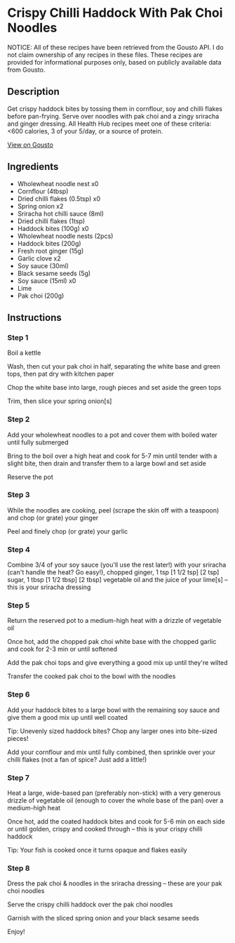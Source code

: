 # Crispy Chilli Haddock With Pak Choi Noodles

NOTICE: All of these recipes have been retrieved from the Gousto API. I do not claim ownership of any recipes in these files. These recipes are provided for informational purposes only, based on publicly available data from Gousto.

## Description

Get crispy haddock bites by tossing them in cornflour, soy and chilli flakes before pan-frying. Serve over noodles with pak choi and a zingy sriracha and ginger dressing. All Health Hub recipes meet one of these criteria: <600 calories, 3 of your 5/day, or a source of protein.


[View on Gousto](https://www.gousto.co.uk/recipes/cookbook/crispy-chilli-haddock-with-pak-choi-noodles)

## Ingredients

- Wholewheat noodle nest x0
- Cornflour (4tbsp)
- Dried chilli flakes (0.5tsp) x0
- Spring onion x2
- Sriracha hot chilli sauce (8ml)
- Dried chilli flakes (1tsp)
- Haddock bites (100g) x0
- Wholewheat noodle nests (2pcs)
- Haddock bites (200g)
- Fresh root ginger (15g)
- Garlic clove x2
- Soy sauce (30ml)
- Black sesame seeds (5g)
- Soy sauce (15ml) x0
- Lime
- Pak choi (200g)

## Instructions


### Step 1

Boil a kettle

Wash, then cut your pak choi in half, separating the white base and green tops, then pat dry with kitchen paper

Chop the white base into large, rough pieces and set aside the green tops

Trim, then slice your spring onion[s]


### Step 2

Add your wholewheat noodles to a pot and cover them with boiled water until fully submerged

Bring to the boil over a high heat and cook for 5-7 min until tender with a slight bite, then drain and transfer them to a large bowl and set aside

Reserve the pot


### Step 3

While the noodles are cooking, peel (scrape the skin off with a teaspoon) and chop (or grate) your ginger

Peel and finely chop (or grate) your garlic


### Step 4

Combine 3/4 of your soy sauce (you'll use the rest later!) with your sriracha (can't handle the heat? Go easy!), chopped ginger, 1 tsp <span class="text-purple">[1 1/2 tsp]</span><span class="text-danger"> [2 tsp]</span> sugar, 1 tbsp <span class="text-purple">[1 1/2 tbsp]</span> <span class="text-danger">[2 tbsp]</span> vegetable oil and the juice of your lime[s] – this is your sriracha dressing


### Step 5

Return the reserved pot to a medium-high heat with a drizzle of vegetable oil

Once hot, add the chopped pak choi white base with the chopped garlic and cook for 2-3 min or until softened

Add the pak choi tops and give everything a good mix up until they're wilted

Transfer the cooked pak choi to the bowl with the noodles


### Step 6

Add your haddock bites to a large bowl with the remaining soy sauce and give them a good mix up until well coated

Tip: Unevenly sized haddock bites? Chop any larger ones into bite-sized pieces!

Add your cornflour and mix until fully combined, then sprinkle over your chilli flakes (not a fan of spice? Just add a little!)


### Step 7

Heat a large, wide-based pan (preferably non-stick) with a very generous drizzle of vegetable oil (enough to cover the whole base of the pan) over a medium-high heat

Once hot, add the coated haddock bites and cook for 5-6 min on each side or until golden, crispy and cooked through – this is your crispy chilli haddock

Tip: Your fish is cooked once it turns opaque and flakes easily

### Step 8

Dress the pak choi & noodles in the sriracha dressing – these are your pak choi noodles

Serve the crispy chilli haddock over the pak choi noodles

Garnish with the sliced spring onion and your black sesame seeds

Enjoy!

